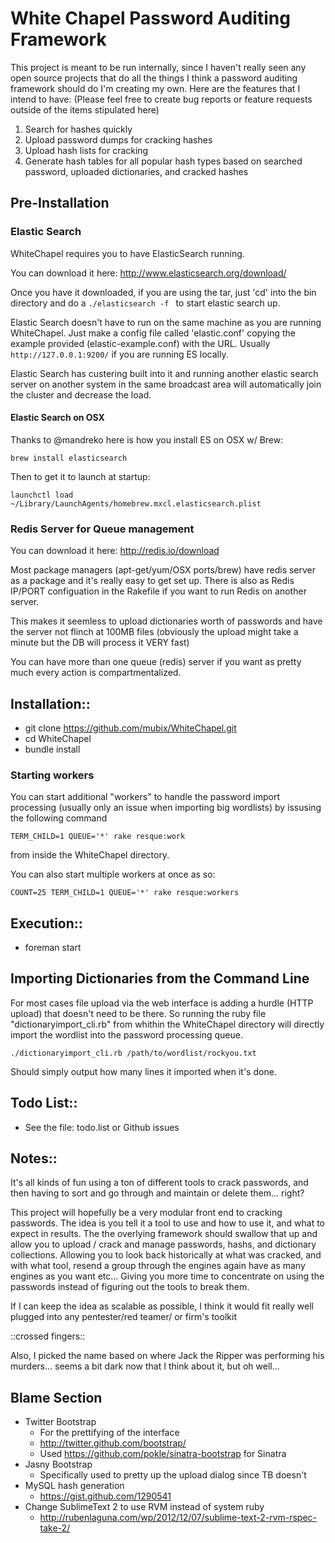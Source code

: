 # White Chapel Password Auditing Framework

This project is meant to be run internally, since I haven't
really seen any open source projects that do all the things
I think a password auditing framework should do I'm creating
my own. Here are the features that I intend to have:
(Please feel free to create bug reports or feature requests
outside of the items stipulated here)

1. Search for hashes quickly
2. Upload password dumps for cracking hashes
3. Upload hash lists for cracking
4. Generate hash tables for all popular hash types based on
searched password, uploaded dictionaries, and cracked hashes

## Pre-Installation

### Elastic Search

WhiteChapel requires you to have ElasticSearch running.

You can download it here: http://www.elasticsearch.org/download/

Once you have it downloaded, if you are using the tar, just 'cd'
into the bin directory and do a ```./elasticsearch -f ``` to start
elastic search up.

Elastic Search doesn't have to run on the same machine as you
are running WhiteChapel. Just make a config file called 'elastic.conf'
copying the example provided (elastic-example.conf) with the URL.
Usually ```http://127.0.0.1:9200/``` if you are running ES locally.

Elastic Search has custering built into it and running another
elastic search server on another system in the same broadcast area
will automatically join the cluster and decrease the load.

#### Elastic Search on OSX

Thanks to @mandreko here is how you install ES on OSX w/ Brew:
```
brew install elasticsearch
```
Then to get it to launch at startup:
```
launchctl load ~/Library/LaunchAgents/homebrew.mxcl.elasticsearch.plist
```

### Redis Server for Queue management

You can download it here: http://redis.io/download

Most package managers (apt-get/yum/OSX ports/brew) have redis server
as a package and it's really easy to get set up. There is also
as Redis IP/PORT configuation in the Rakefile if you want to run
Redis on another server.

This makes it seemless to upload dictionaries worth
of passwords and have the server not flinch at 100MB files
(obviously the upload might take a minute but the DB will
process it VERY fast)

You can have more than one queue (redis) server if you want
as pretty much every action is compartmentalized.


## Installation::

* git clone https://github.com/mubix/WhiteChapel.git
* cd WhiteChapel
* bundle install

### Starting workers

You can start additional "workers" to handle the password
import processing (usually only an issue when importing big wordlists)
by issusing the following command
```
TERM_CHILD=1 QUEUE='*' rake resque:work
```
from inside the WhiteChapel directory.

You can also start multiple workers at once as so:
```
COUNT=25 TERM_CHILD=1 QUEUE='*' rake resque:workers
```

## Execution::

* foreman start


## Importing Dictionaries from the Command Line

For most cases file upload via the web interface is adding
a hurdle (HTTP upload) that doesn't need to be there. So
running the ruby file "dictionaryimport_cli.rb" from whithin
the WhiteChapel directory will directly import the wordlist into
the password processing queue.
```
./dictionaryimport_cli.rb /path/to/wordlist/rockyou.txt
```
Should simply output how many lines it imported when it's done.

## Todo List::

* See the file: todo.list or Github issues

## Notes::

It's all kinds of fun using a ton of different tools
to crack passwords, and then having to sort and go through
and maintain or delete them... right?

This project will hopefully be a very modular front
end to cracking passwords. The idea is you tell it a tool
to use and how to use it, and what to expect in results.
The the overlying framework should swallow that up
and allow you to upload / crack and manage passwords,
hashs, and dictionary collections. Allowing you to
look back historically at what was cracked, and with
what tool, resend a group through the engines again
have as many engines as you want etc... Giving you
more time to concentrate on using the passwords instead
of figuring out the tools to break them.

If I can keep the idea as scalable as possible, I
think it would fit really well plugged into any
pentester/red teamer/ or firm's toolkit

::crossed fingers::

Also, I picked the name based on where Jack the Ripper
was performing his murders... seems a bit dark now
that I think about it, but oh well...

## Blame Section

* Twitter Bootstrap
  * For the prettifying of the interface
  * http://twitter.github.com/bootstrap/
  * Used https://github.com/pokle/sinatra-bootstrap for Sinatra
* Jasny Bootstrap
  * Specifically used to pretty up the upload dialog since TB doesn't
* MySQL hash generation
  * https://gist.github.com/1290541
* Change SublimeText 2 to use RVM instead of system ruby
  * http://rubenlaguna.com/wp/2012/12/07/sublime-text-2-rvm-rspec-take-2/
